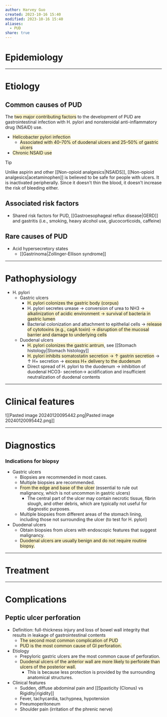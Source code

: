 ```yaml
---
author: Harvey Guo
created: 2023-10-16 15:40
modified: 2023-10-16 15:40
aliases:
  - PUD
share: true
---
```

# Epidemiology


---
# Etiology
## Common causes of PUD
The <span style="background:rgba(240, 200, 0, 0.2)">two major contributing factors</span> to the development of PUD are gastrointestinal infection with H. pylori and nonsteroidal anti-inflammatory drug (NSAID) use.
- <span style="background:rgba(240, 200, 0, 0.2)">Helicobacter pylori infection</span>
	- <span style="background:rgba(240, 200, 0, 0.2)">Associated with 40–70% of duodenal ulcers and 25–50% of gastric ulcers</span>
- <span style="background:rgba(240, 200, 0, 0.2)">Chronic NSAID use</span>
>[!tip] 
>Unlike aspirin and other [[Non-opioid analgesics|NSAIDS]], [[Non-opioid analgesics|acetaminophen]] is believed to be safe for people with ulcers. It is inactivated peripherally. Since it doesn't thin the blood, it doesn't increase the risk of bleeding either.
## Associated risk factors
- Shared risk factors for PUD, [[Gastroesophageal reflux disease|GERD]] and gastritis (i.e., smoking, heavy alcohol use, glucocorticoids, caffeine)
## Rare causes of PUD
- Acid hypersecretory states
	- [[Gastrinoma|Zollinger-Ellison syndrome]]

---
# Pathophysiology
- H. pylori
	- Gastric ulcers
		- <span style="background:rgba(240, 200, 0, 0.2)">H. pylori colonizes the gastric body (corpus)</span>
		- H. pylori secretes urease → conversion of urea to NH3 → <span style="background:rgba(240, 200, 0, 0.2)">alkalinization of acidic environment → survival of bacteria in gastric lumen</span>
		- Bacterial colonization and attachment to epithelial cells → <span style="background:rgba(240, 200, 0, 0.2)">release of cytotoxins (e.g., cagA toxin) → disruption of the mucosal barrier and damage to underlying cells</span>
	- Duodenal ulcers
		- <span style="background:rgba(240, 200, 0, 0.2)">H. pylori colonizes the gastric antrum</span>, see [[Stomach histology|Stomach histology]]
		- <span style="background:rgba(240, 200, 0, 0.2)">H. pylori inhibits somatostatin secretion → ↑ gastrin secretion</span> → ↑ H+ secretion → <span style="background:rgba(240, 200, 0, 0.2)">excess H+ delivery to the duodenum</span> 
		- Direct spread of H. pylori to the duodenum → inhibition of duodenal HCO3- secretion→ acidification and insufficient neutralization of duodenal contents

---
# Clinical features
![[Pasted image 20240120095442.png|Pasted image 20240120095442.png]]

---
# Diagnostics
### Indications for biopsy
- Gastric ulcers
	- Biopsies are recommended in most cases. 
	- Multiple biopsies are recommended.
	- <span style="background:rgba(240, 200, 0, 0.2)">From the edge and base of the ulcer</span> (essential to rule out malignancy, which is not uncommon in gastric ulcers)
		- The central part of the ulcer may contain necrotic tissue, fibrin slough, and other debris, which are typically not useful for diagnostic purposes.
	- Multiple biopsies from different areas of the stomach lining, including those not surrounding the ulcer (to test for H. pylori)
- Duodenal ulcers
	- Obtain biopsies from ulcers with endoscopic features that suggest malignancy.
	- <span style="background:rgba(240, 200, 0, 0.2)">Duodenal ulcers are usually benign and do not require routine biopsy.</span>

---
# Treatment


---
# Complications
## Peptic ulcer perforation
- Definition: full-thickness injury and loss of bowel wall integrity that results in leakage of gastrointestinal contents
	- <span style="background:rgba(240, 200, 0, 0.2)">The second most common complication of PUD</span>
	- <span style="background:rgba(240, 200, 0, 0.2)">PUD is the most common cause of GI perforation.</span>
- Etiology
	- Prepyloric gastric ulcers are the most common cause of perforation.
	- <span style="background:rgba(240, 200, 0, 0.2)">Duodenal ulcers of the anterior wall are more likely to perforate than ulcers of the posterior wall. </span>
		- This is because less protection is provided by the surrounding anatomical structures.
- Clinical features
	- Sudden, diffuse abdominal pain and [[Spasticity (Clonus) vs Rigidity|rigidity]]
	- Fever, tachycardia, tachypnea, hypotension 
	- Pneumoperitoneum
	- Shoulder pain (irritation of the phrenic nerve)